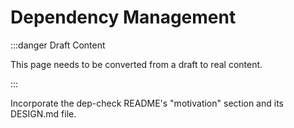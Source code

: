 # Dependency Management

:::danger Draft Content

This page needs to be converted from a draft to real content.

:::

Incorporate the dep-check README's "motivation" section and its DESIGN.md file.
